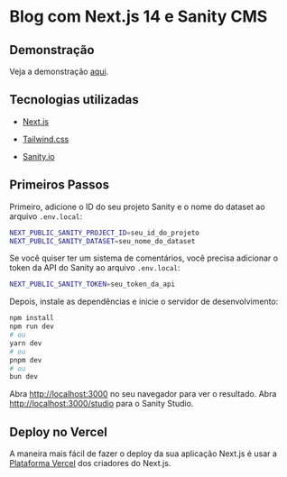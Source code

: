 # Blog com Next.js 14 e Sanity CMS

## Demonstração

Veja a demonstração [aqui](https://blog-geraldok7s-projects.vercel.app/).

## Tecnologias utilizadas

- [Next.js](https://nextjs.org/)

- [Tailwind.css](https://tailwindcss.com/)

- [Sanity.io](https://www.sanity.io)


## Primeiros Passos

Primeiro, adicione o ID do seu projeto Sanity e o nome do dataset ao arquivo `.env.local`:

```bash
NEXT_PUBLIC_SANITY_PROJECT_ID=seu_id_do_projeto
NEXT_PUBLIC_SANITY_DATASET=seu_nome_do_dataset
```

Se você quiser ter um sistema de comentários, você precisa adicionar o token da API do Sanity ao arquivo `.env.local`:

```bash
NEXT_PUBLIC_SANITY_TOKEN=seu_token_da_api
```

Depois, instale as dependências e inicie o servidor de desenvolvimento:

```bash
npm install
npm run dev
# ou
yarn dev
# ou
pnpm dev
# ou
bun dev
```

Abra [http://localhost:3000](http://localhost:3000) no seu navegador para ver o resultado.
Abra [http://localhost:3000/studio](http://localhost:3000/studio) para o Sanity Studio.

## Deploy no Vercel

A maneira mais fácil de fazer o deploy da sua aplicação Next.js é usar a [Plataforma Vercel](https://vercel.com/new?utm_medium=default-template&filter=next.js&utm_source=create-next-app&utm_campaign=create-next-app-readme) dos criadores do Next.js.
